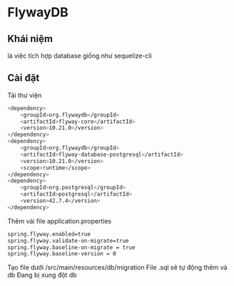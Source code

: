 # FlywayDB

## Khái niệm

là việc tích hợp database giống như sequelize-cli

## Cài đặt

Tải thư viện

```sh
<dependency>
    <groupId>org.flywaydb</groupId>
    <artifactId>flyway-core</artifactId>
    <version>10.21.0</version>
</dependency>
<dependency>
    <groupId>org.flywaydb</groupId>
    <artifactId>flyway-database-postgresql</artifactId>
    <version>10.21.0</version>
    <scope>runtime</scope>
</dependency>
<dependency>
    <groupId>org.postgresql</groupId>
    <artifactId>postgresql</artifactId>
    <version>42.7.4</version>
</dependency>
```

Thêm vài file application.properties

```sh
spring.flyway.enabled=true
spring.flyway.validate-on-migrate=true
spring.flyway.baseline-on-migrate = true
spring.flyway.baseline-version = 0
```

Tạo file dưới /src/main/resources/db/migration
File .sql sẽ tự động thêm và db
Đang bị xung đột db
